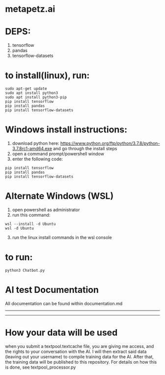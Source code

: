 # metapetz.ai

# DEPS:

1. tensorflow
2. pandas
3. tensorflow-datasets

# to install(linux), run:

```
sudo apt-get update
sudo apt install python3
sudo apt install python3-pip
pip install tensorflow
pip install pandas
pip install tensorflow-datasets

```
# Windows install instructions:

1. download python here: https://www.python.org/ftp/python/3.7.8/python-3.7.8rc1-amd64.exe and go through the install steps
2. open a command prompt/powershell window
3. enter the following code:

```
pip install tensorflow
pip install pandas
pip install tensorflow-datasets
```
# Alternate Windows (WSL)

1. open powershell as administrator
2. run this command:
```
wsl --install -d Ubuntu
wsl -d Ubuntu
```
3. run the linux install commands in the wsl console
# to run:

```
python3 Chatbot.py
```
# AI test Documentation

All documentation can be found within documentation.md

----------------------------------------
----------------------------------------

# How your data will be used

when you submit a textpool.textcache file, you are giving me access, and the rights to your conversation with the AI. I will then extract said data (leaving out your username) to compile training data for the AI. After that, the training data will be published to this repository. For details on how this is done, see textpool_processor.py
